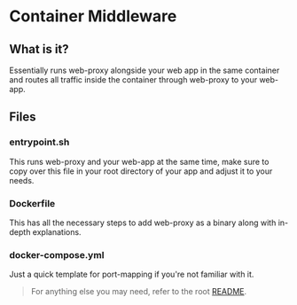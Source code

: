 # Container Middleware

## What is it?

Essentially runs web-proxy alongside your web app in the same container and routes all traffic inside the container
through web-proxy to your web-app.

## Files

### entrypoint.sh

This runs web-proxy and your web-app at the same time, make sure to copy over this file in your root directory of your
app and adjust it to your needs.

### Dockerfile

This has all the necessary steps to add web-proxy as a binary along with in-depth explanations.

### docker-compose.yml

Just a quick template for port-mapping if you're not familiar with it.

> For anything else you may need, refer to the
> root [README](https://github.com/maxpeterkaya/web-proxy/blob/main/README.md).